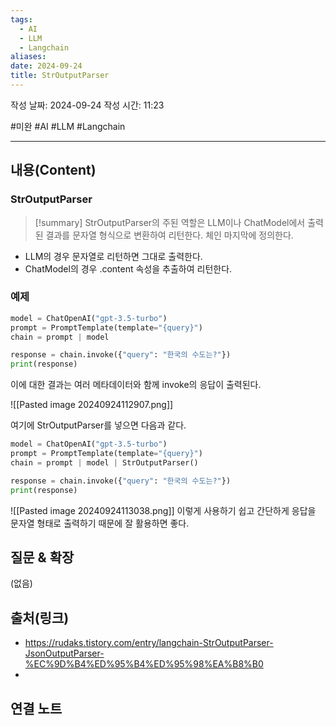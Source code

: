 ```yaml
---
tags:
  - AI
  - LLM
  - Langchain
aliases: 
date: 2024-09-24
title: StrOutputParser
---
```

작성 날짜: 2024-09-24
작성 시간: 11:23

#미완 #AI #LLM #Langchain 

----
## 내용(Content)

### StrOutputParser

>[!summary]
>StrOutputParser의 주된 역할은 LLM이나 ChatModel에서 출력된 결과를 문자열 형식으로 변환하여 리턴한다. 체인 마지막에 정의한다.

- LLM의 경우 문자열로 리턴하면 그대로 출력한다.
- ChatModel의 경우 .content 속성을 추출하여 리턴한다.

### 예제

```python
model = ChatOpenAI("gpt-3.5-turbo")
prompt = PromptTemplate(template="{query}")
chain = prompt | model

response = chain.invoke({"query": "한국의 수도는?"})
print(response)
```

이에 대한 결과는 여러 메타데이터와 함께 invoke의 응답이 출력된다.

![[Pasted image 20240924112907.png]]

여기에 StrOutputParser를 넣으면 다음과 같다.

```python
model = ChatOpenAI("gpt-3.5-turbo")
prompt = PromptTemplate(template="{query}")
chain = prompt | model | StrOutputParser()

response = chain.invoke({"query": "한국의 수도는?"})
print(response)
```

![[Pasted image 20240924113038.png]]
이렇게 사용하기 쉽고 간단하게 응답을 문자열 형태로 출력하기 때문에 잘 활용하면 좋다.

## 질문 & 확장

(없음)

## 출처(링크)

- https://rudaks.tistory.com/entry/langchain-StrOutputParser-JsonOutputParser-%EC%9D%B4%ED%95%B4%ED%95%98%EA%B8%B0
-
## 연결 노트











